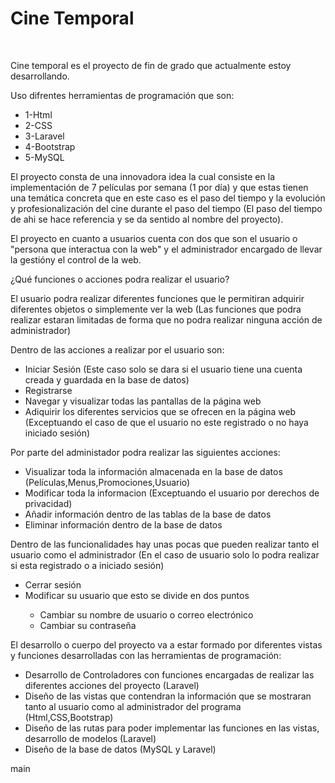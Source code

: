 <h1>Cine Temporal</h1>

<br>

<p>Cine temporal es el proyecto de fin de grado que actualmente estoy desarrollando.</p>

<p>Uso difrentes herramientas de programación que son:</p>

<ul>
    <li>1-Html</li>
    <li>2-CSS</li>
    <li>3-Laravel</li>
    <li>4-Bootstrap</li>
    <li>5-MySQL</li>
</ul>

<p>El proyecto consta de una innovadora idea la cual consiste en la implementación de 7 películas por semana (1 por día) y que estas tienen una temática concreta que en este caso es el paso del tiempo y la evolución y profesionalización del cine durante el paso del tiempo  (El paso del tiempo de ahi se hace referencia y se da sentido al nombre del proyecto).</p>

<p>El proyecto en cuanto a usuarios cuenta con dos que son el usuario o "persona que interactua con la web" y el administrador encargado de llevar la gestióny el control de la web.</p>

<p>¿Qué funciones o acciones podra realizar el usuario?</p>

<p>El usuario podra realizar diferentes funciones que le permitiran adquirir diferentes objetos o simplemente ver la web (Las funciones que podra realizar estaran limitadas de forma que no podra realizar ninguna acción de administrador)</p>

<p>Dentro de las acciones a realizar por el usuario son:</p>

<ul>
    <li>Iniciar Sesión (Este caso solo se dara si el usuario tiene una cuenta creada y guardada en la base de datos)</li>
    <li>Registrarse</li>
    <li>Navegar y visualizar todas las pantallas de la página web</li>
    <li>Adiquirir los diferentes servicios que se ofrecen en la página web (Exceptuando el caso de que el usuario no este registrado o no haya iniciado sesión)</li>
</ul>

<p>Por parte del administador podra realizar las siguientes acciones: </p>

<ul>
    <li>Visualizar toda la información almacenada en la base de datos (Películas,Menus,Promociones,Usuario)</li>
    <li>Modificar toda la informacion (Exceptuando el usuario por derechos de privacidad)</li>
    <li>Añadir información dentro de las tablas de la base de datos</li>
    <li>Eliminar información dentro de la base de datos</li>
</ul>

<p>Dentro de las funcionalidades hay unas pocas que pueden realizar tanto el usuario como el administrador (En el caso de usuario solo lo podra realizar si esta registrado o a iniciado sesión)</p>

<ul>
    <li>Cerrar sesión</li>
    <li>Modificar su usuario que esto se divide en dos puntos</li>
        <ul>
            <li>Cambiar su nombre de usuario o correo electrónico</li>
            <li>Cambiar su contraseña</li>
    </ul>
</ul>

<p>El desarrollo o cuerpo del proyecto va a estar formado por diferentes vistas y funciones desarrolladas con las herramientas de programación: </p>

<ul>
    <li>Desarrollo de Controladores con funciones encargadas de realizar las diferentes acciones del proyecto (Laravel)</li>
    <li>Diseño de las vistas que contendran la información que se mostraran tanto al usuario como al administrador del programa (Html,CSS,Bootstrap)</li>
    <li>Diseño de las rutas para poder implementar las funciones en las vistas, desarrollo de modelos (Laravel)</li>
    <li>Diseño de la base de datos (MySQL y Laravel)</li>
</ul>





main
